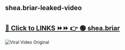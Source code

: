 
 ## shea.briar-leaked-video 

# <h2><a href="https://clipsfans.com/shea.briar&ref=git">🔗 Click to LINKS ⏩⏩ 👉 🟢 shea.briar </a></h2>

<a href="https://clipsfans.com/shea.briar&ref=git" rel="nofollow" data-target="animated-image.originalLink"><img src="https://i.ibb.co.com/xMMVF88/686577567.gif" alt="Viral Video Original" style="max-width: 100%; display: inline-block;" data-target="animated-image.originalImage"></a>
